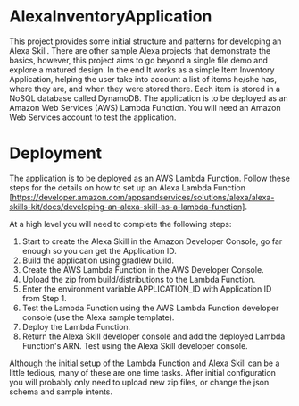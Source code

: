 # AlexaInventoryApplication
This project provides some initial structure and patterns for developing an Alexa Skill.
There are other sample Alexa projects that demonstrate the basics, however, 
this project aims to go beyond a single file demo and explore a matured design.  In the end
It works as a simple Item Inventory Application, helping the user take into account a list of 
items he/she has, where they are, and when they were stored there.  Each item is stored in a 
NoSQL database called DynamoDB.
The application is to be deployed as an Amazon Web Services (AWS) Lambda Function. 
You will need an Amazon Web Services account to test the application.

# Deployment
The application is to be deployed as an AWS Lambda Function. Follow these steps for the details on how to set up an Alexa Lambda Function [https://developer.amazon.com/appsandservices/solutions/alexa/alexa-skills-kit/docs/developing-an-alexa-skill-as-a-lambda-function].

At a high level you will need to complete the following steps:

1) Start to create the Alexa Skill in the Amazon Developer Console, go far enough so you can get the Application ID.
2) Build the application using gradlew build.
3) Create the AWS Lambda Function in the AWS Developer Console.
4) Upload the zip from build/distributions to the Lambda Function.
5) Enter the environment variable APPLICATION_ID with Application ID from Step 1.
6) Test the Lambda Function using the AWS Lambda Function developer console (use the Alexa sample template).
7) Deploy the Lambda Function.
8) Return the Alexa Skill developer console and add the deployed Lambda Function's ARN.
Test using the Alexa Skill developer console.

Although the initial setup of the Lambda Function and Alexa Skill can be a little tedious, many of these are one time tasks. After initial configuration you will probably only need to upload new zip files, or change the json schema and sample intents.


